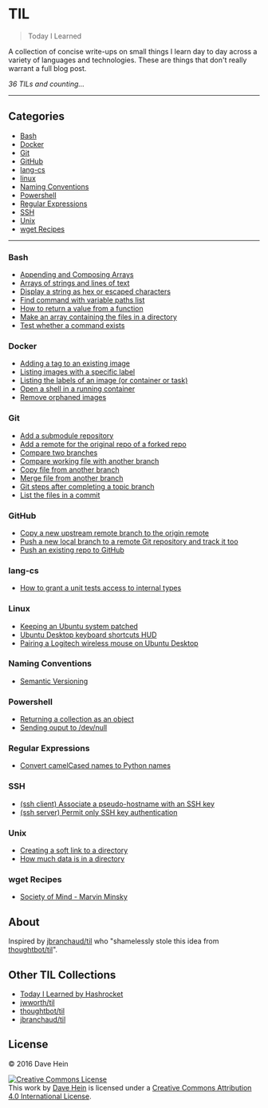# TIL

> Today I Learned

A collection of concise write-ups on small things I learn day to day across a
variety of languages and technologies. These are things that don't really
warrant a full blog post.

_36 TILs and counting..._

---

## Categories

* [Bash](#bash)
* [Docker](#docker)
* [Git](#git)
* [GitHub](#github)
* [lang-cs](#langcs)
* [linux](#linux)
* [Naming Conventions](#naming-conventions)
* [Powershell](#powershell)
* [Regular Expressions](#regular-expressions)
* [SSH](#ssh)
* [Unix](#unix)
* [wget Recipes](#wget-recipes)

---

### Bash

* [Appending and Composing Arrays](bash/appending-and-composing-arrays.md)
* [Arrays of strings and lines of text](bash/arrays-of-strings-and-lines-of-text.md)
* [Display a string as hex or escaped characters](#display-string-as-hex-or-escaped-characters.md)
* [Find command with variable paths list](bash/find-command-with-variable-paths-list.md)
* [How to return a value from a function](bash/how-to-return-a-value-from-a-function.md)
* [Make an array containing the files in a directory](bash/array-of-files-in-directory.md)
* [Test whether a command exists](bash/test-whether-command-exists.md)

### Docker

* [Adding a tag to an existing image](docker/add-tag-to-existing-image.md)
* [Listing images with a specific label](docker/listing-images-with-a-specific-label.md)
* [Listing the labels of an image (or container or task)](docker/listing-labels-of-an-image.md)
* [Open a shell in a running container](docker/open-shell-in-daemonized-container.md)
* [Remove orphaned images](docker/remove-orphaned-images.md)

### Git

* [Add a submodule repository](git/add-a-submodule-repo.md)
* [Add a remote for the original repo of a forked repo](git/add-remote-from-original-repo.md)
* [Compare two branches](git/compare-two-branches.md)
* [Compare working file with another branch](git/compare-working-file-with-another-branch.md)
* [Copy file from another branch](git/copy-file-from-another-branch.md)
* [Merge file from another branch](git/merge-file-from-another-branch.md)
* [Git steps after completing a topic branch](git/completing-topic-branch.md)
* [List the files in a commit](git/list-files-in-a-commit.md)

### GitHub

* [Copy a new upstream remote branch to the origin remote](github/copy-new-upstream-branch-to-origin.md)
* [Push a new local branch to a remote Git repository and track it too](github/push-new-branch-to-remote-repo-and-track-it.md)
* [Push an existing repo to GitHub](github/push-existing-repo-to-github.md)

### lang-cs

* [How to grant a unit tests access to internal types](lang-cs/granting-test-assembly-access-to-target-assembly-internal-types.md)

### Linux

* [Keeping an Ubuntu system patched](linux/keeping-ubunut-system-patched.md)
* [Ubuntu Desktop keyboard shortcuts HUD](linux/keyboard-shortcut-hud.md)
* [Pairing a Logitech wireless mouse on Ubuntu Desktop](linux/pairing-logitech-wireless-mouse.md)

### Naming Conventions

* [Semantic Versioning](naming-conventions/semantic-versioning.md)

### Powershell

* [Returning a collection as an object](powershell/returning-a-collection-as-an-object.md)
* [Sending ouput to /dev/null](powershell/sending-output-to-dev-null.md)

### Regular Expressions

* [Convert camelCased names to Python names](regex/convert-camel-cased-names-to-python-names.md)

### SSH

* [(ssh client) Associate a pseudo-hostname with an SSH key](ssh/associate-pseudohost-with-ssh-key.md)
* [(ssh server) Permit only SSH key authentication](ssh/permit-only-ssh-key-authentication.md)

### Unix

* [Creating a soft link to a directory](unix/creating-a-soft-link-to-a-directory.md)
* [How much data is in a directory](unix/how-much-data-is-in-a-directory.md)

### wget Recipes

* [Society of Mind - Marvin Minsky](wget-recipes/society-of-mind-minsky.md)

## About

Inspired by [jbranchaud/til](https://github.com/jbranchaud/til) who "shamelessly stole this idea from [thoughtbot/til](https://github.com/thoughtbot/til)".

## Other TIL Collections

* [Today I Learned by Hashrocket](https://til.hashrocket.com)
* [jwworth/til](https://github.com/jwworth/til)
* [thoughtbot/til](https://github.com/thoughtbot/til)
* [jbranchaud/til](https://github.com/jbranchaud/til)

## License

&copy; 2016 Dave Hein

<a rel="license" href="http://creativecommons.org/licenses/by/4.0/"><img alt="Creative Commons License" style="border-width:0" src="https://i.creativecommons.org/l/by/4.0/88x31.png" /></a><br />This <span xmlns:dct="http://purl.org/dc/terms/" href="http://purl.org/dc/dcmitype/Text" rel="dct:type">work</span> by <a xmlns:cc="http://creativecommons.org/ns#" href="https://github.com/JeNeSuisPasDave/til" property="cc:attributionName" rel="cc:attributionURL">Dave Hein</a> is licensed under a <a rel="license" href="http://creativecommons.org/licenses/by/4.0/">Creative Commons Attribution 4.0 International License</a>.

